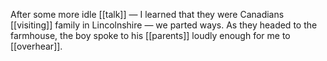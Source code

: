 After some more idle [[talk]] — I learned that they were Canadians [[visiting]] family in Lincolnshire — we parted ways. As they headed to the farmhouse, the boy spoke to his [[parents]] loudly enough for me to [[overhear]].